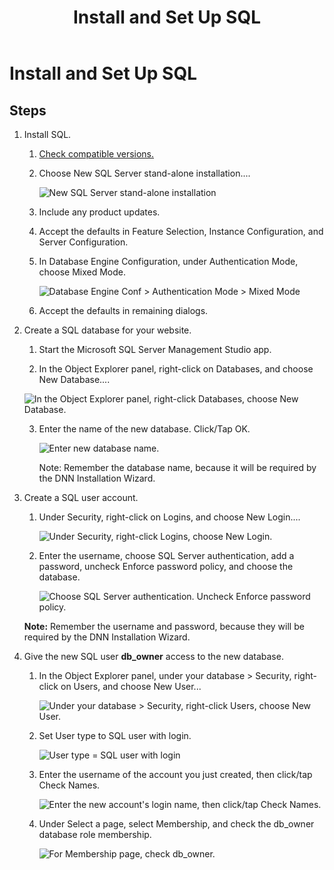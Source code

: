 ﻿---
uid: set-up-sql
locale: en
title: Install and Set Up SQL
dnnversion: 09.02.00
previous-topic: set-up-iis
next-topic: run-installation-wizard
links: ["[DNN Wiki: Setting up Your Module Development Environment](https://www.dnnsoftware.com/wiki/setting-up-your-module-development-environment)","[Setting up your DotNetNuke Module Development Environment by Chris Hammond](https://www.christoc.com/Tutorials/All-Tutorials/aid/1)","[DNN Community Blog: Installing DNN by Clinton Patterson](https://www.dnnsoftware.com/community-blog/cid/155070/installing-dnn)"]
---

# Install and Set Up SQL

## Steps

1.  Install SQL.

    1.  [Check compatible versions.](xfref:setup-requirements)
    2.  Choose New SQL Server stand-alone installation....

        ![New SQL Server stand-alone installation](/images/scr-InstallSQL-1.png)

    3.  Include any product updates.
    4.  Accept the defaults in Feature Selection, Instance Configuration, and Server Configuration.
    5.  In Database Engine Configuration, under Authentication Mode, choose Mixed Mode.

        ![Database Engine Conf > Authentication Mode > Mixed Mode](/images/scr-InstallSQL-6.png)

    6.  Accept the defaults in remaining dialogs.
2.  Create a SQL database for your website.

    1.  Start the Microsoft SQL Server Management Studio app.

    2.  In the Object Explorer panel, right-click on Databases, and choose New Database....

       ![In the Object Explorer panel, right-click Databases, choose New Database.](/images/scr-SetupSQL-2.png)

    3.  Enter the name of the new database. Click/Tap OK.

        ![Enter new database name.](/images/scr-SetupSQL-3.png)

        <div class="blue-callout">Note: Remember the database name, because it will be required by the DNN Installation Wizard.</div>

<a name="tsk-set-up-sql__set-up-sql-user"></a>

3.  Create a SQL user account.
    1.  Under Security, right-click on Logins, and choose New Login....

        ![Under Security, right-click Logins, choose New Login.](/images/scr-SetupSQL-4.png)

    2.  Enter the username, choose SQL Server authentication, add a password, uncheck Enforce password policy, and choose the database.

        ![Choose SQL Server authentication. Uncheck Enforce password policy.](/images/scr-SetupSQL-5.png)

    <div class="blue-callout"><strong>Note:</strong> Remember the username and password, because they will be required by the DNN Installation Wizard.</div>

<a name="tsk-set-up-sql__db-owner-access"></a>

4.  Give the new SQL user **db_owner** access to the new database.

    1.  In the Object Explorer panel, under your database \> Security, right-click on Users, and choose New User...

           ![Under your database > Security, right-click Users, choose New User.](/images/scr-SetupSQL-6.png)

    2.  Set User type to SQL user with login.

           ![User type = SQL user with login](/images/scr-SetupSQL-7.png)

    3.  Enter the username of the account you just created, then click/tap Check Names.

           ![Enter the new account's login name, then click/tap Check Names.](/images/scr-SetupSQL-8.png)

    4.  Under Select a page, select Membership, and check the db_owner database role membership.

           ![For Membership page, check db_owner.](/images/scr-SetupSQL-10.png)
